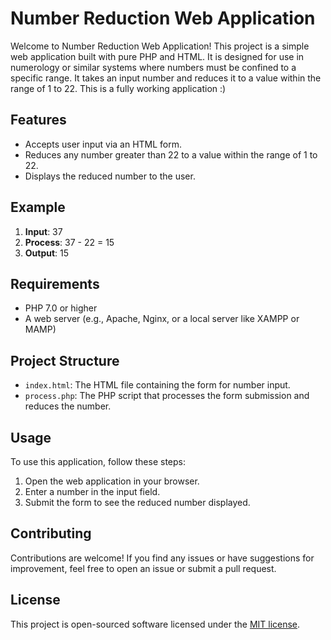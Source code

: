 # Number Reduction Web Application

Welcome to Number Reduction Web Application! This project is a simple web application built with pure PHP and HTML. It is designed for use in numerology or similar systems where numbers must be confined to a specific range. It takes an input number and reduces it to a value within the range of 1 to 22. This is a fully working application :)

## Features

- Accepts user input via an HTML form.
- Reduces any number greater than 22 to a value within the range of 1 to 22.
- Displays the reduced number to the user.

## Example

1. **Input**: 37
2. **Process**: 37 - 22 = 15
3. **Output**: 15

## Requirements

- PHP 7.0 or higher
- A web server (e.g., Apache, Nginx, or a local server like XAMPP or MAMP)

## Project Structure

- `index.html`: The HTML file containing the form for number input.
- `process.php`: The PHP script that processes the form submission and reduces the number.

## Usage

To use this application, follow these steps:

1. Open the web application in your browser.
2. Enter a number in the input field.
3. Submit the form to see the reduced number displayed.

## Contributing

Contributions are welcome! If you find any issues or have suggestions for improvement, feel free to open an issue or submit a pull request.

## License

This project is open-sourced software licensed under the [MIT license](LICENSE).
